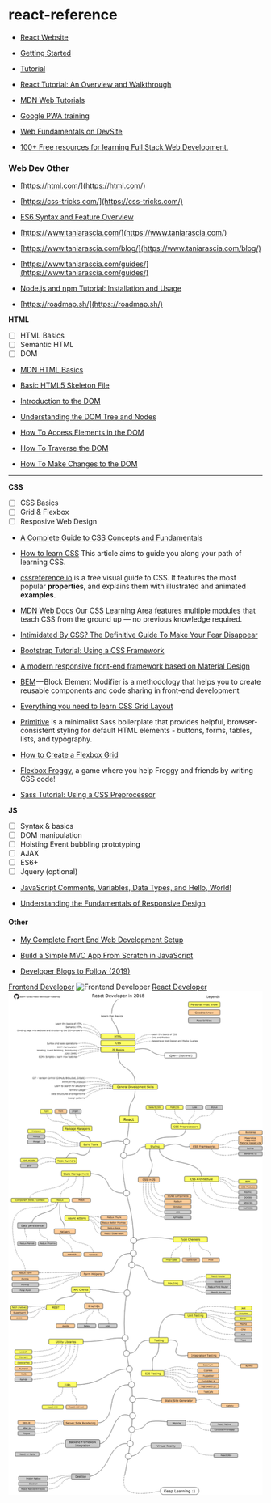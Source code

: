 # react-reference

- [React Website](https://reactjs.org/)

- [Getting Started](https://reactjs.org/docs/getting-started.html)

- [Tutorial](https://reactjs.org/tutorial/tutorial.html)

- [React Tutorial: An Overview and Walkthrough](https://www.taniarascia.com/getting-started-with-react/)

- [MDN Web Tutorials](https://developer.mozilla.org/en-US/docs/Web/Tutorials)

- [Google PWA training](https://developers.google.com/web/ilt/pwa)

- [Web Fundamentals on DevSite](https://github.com/google/WebFundamentals)

- [100+ Free resources for learning Full Stack Web Development.](https://github.com/bmorelli25/Become-A-Full-Stack-Web-Developer)
### Web Dev Other

- [https://html.com/](https://html.com/)

- [https://css-tricks.com/](https://css-tricks.com/)

- [ES6 Syntax and Feature Overview](https://www.taniarascia.com/es6-syntax-and-feature-overview/)

- [https://www.taniarascia.com/](https://www.taniarascia.com/)
- [https://www.taniarascia.com/blog/](https://www.taniarascia.com/blog/)
- [https://www.taniarascia.com/guides/](https://www.taniarascia.com/guides/)

- [Node.js and npm Tutorial: Installation and Usage](https://www.taniarascia.com/how-to-install-and-use-node-js-and-npm-mac-and-windows/)

- [https://roadmap.sh/](https://roadmap.sh/)

**HTML**

 - [ ] HTML Basics
 - [ ] Semantic HTML
 - [ ] DOM

- [MDN HTML Basics](https://developer.mozilla.org/en-US/docs/Learn/HTML)

- [Basic HTML5 Skeleton File](https://www.taniarascia.com/basic-html5-file/)

- [Introduction to the DOM](https://www.taniarascia.com/introduction-to-the-dom/)

- [Understanding the DOM Tree and Nodes](https://www.taniarascia.com/understanding-the-dom-tree-and-nodes/)

- [How To Access Elements in the DOM](https://www.taniarascia.com/how-to-access-elements-in-the-dom/)

- [How To Traverse the DOM](https://www.taniarascia.com/how-to-traverse-the-dom/)

- [How To Make Changes to the DOM](https://www.taniarascia.com/how-to-make-changes-to-the-dom/)

<hr>

**CSS**
- [ ] CSS Basics
- [ ] Grid & Flexbox
- [ ] Resposive Web Design 

- [A Complete Guide to CSS Concepts and Fundamentals](https://www.taniarascia.com/overview-of-css-concepts/)

- [How to learn CSS](https://www.smashingmagazine.com/2019/01/how-to-learn-css/) This article aims to guide you along your path of learning CSS.

- [cssreference.io](https://cssreference.io/) is a free visual guide to CSS. It features the most popular **properties**, and explains them with illustrated and animated **examples**.

- [MDN Web Docs](https://developer.mozilla.org/en-US/docs/Web/CSS) Our  [CSS Learning Area](https://developer.mozilla.org/en-US/docs/Learn/CSS)  features multiple modules that teach CSS from the ground up — no previous knowledge required.

- [Intimidated By CSS? The Definitive Guide To Make Your Fear Disappear](https://html.com/css/)

- [Bootstrap Tutorial: Using a CSS Framework](https://www.taniarascia.com/what-is-bootstrap-and-how-do-i-use-it/)

- [A modern responsive front-end framework based on Material Design](https://materializecss.com/)

- [BEM](http://getbem.com/) — Block Element Modifier is a methodology that helps you to create reusable components and code sharing in front-end development

- [Everything you need to learn CSS Grid Layout](https://gridbyexample.com/)

- [Primitive](https://taniarascia.github.io/primitive/) is a minimalist Sass boilerplate that provides helpful, browser-consistent styling for default HTML elements - buttons, forms, tables, lists, and typography.

- [How to Create a Flexbox Grid](https://www.taniarascia.com/easiest-flex-grid-ever/)

- [Flexbox Froggy](https://flexboxfroggy.com/), a game where you help Froggy and friends by writing CSS code!

- [Sass Tutorial: Using a CSS Preprocessor](https://www.taniarascia.com/learn-sass-now/)

**JS**
- [ ] Syntax & basics
- [ ] DOM manipulation
- [ ] Hoisting Event bubbling prototyping
- [ ] AJAX
- [ ] ES6+
- [ ] Jquery (optional)

- [JavaScript Comments, Variables, Data Types, and Hello, World!](https://www.taniarascia.com/javascript-day-one/)

- [Understanding the Fundamentals of Responsive Design](https://www.taniarascia.com/you-dont-need-a-framework/)

#### Other

- [My Complete Front End Web Development Setup](https://www.taniarascia.com/my-front-end-web-development-setup/)

- [Build a Simple MVC App From Scratch in JavaScript](https://www.taniarascia.com/javascript-mvc-todo-app/)

- [Developer Blogs to Follow (2019)](https://www.taniarascia.com/developer-blogs-to-follow-2019/)

[Frontend Developer](https://roadmap.sh/frontend/resources)
![Frontend Developer](https://roadmap.sh/roadmaps/frontend.png)
[React Developer](https://medium.com/javarevisited/the-2019-react-js-developer-roadmap-9a8e290b8a56)
![React Roadmap - adam/golab](https://raw.githubusercontent.com/adam-golab/react-developer-roadmap/master/roadmap.png)
